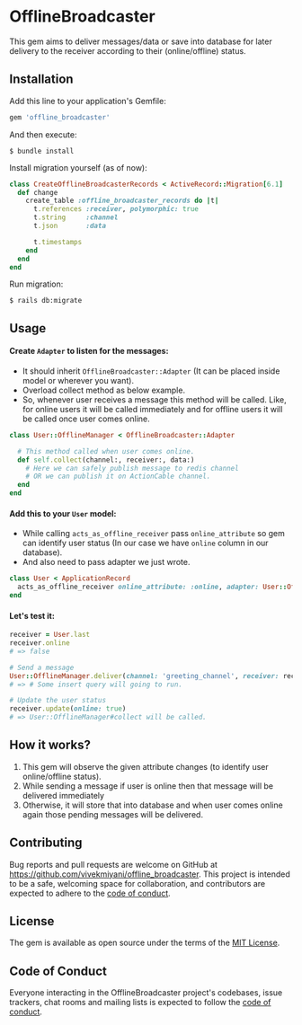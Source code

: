 # OfflineBroadcaster
This gem aims to deliver messages/data or save into database for later delivery to the receiver according to their (online/offline) status.

## Installation

Add this line to your application's Gemfile:

```ruby
gem 'offline_broadcaster'
```

And then execute:

    $ bundle install

Install migration yourself (as of now):

```ruby
class CreateOfflineBroadcasterRecords < ActiveRecord::Migration[6.1]
  def change
    create_table :offline_broadcaster_records do |t|
      t.references :receiver, polymorphic: true
      t.string     :channel
      t.json       :data

      t.timestamps
    end
  end
end

```

Run migration:

    $ rails db:migrate

## Usage

#### Create `Adapter` to listen for the messages:

- It should inherit `OfflineBroadcaster::Adapter` (It can be placed inside model or wherever you want).
- Overload collect method as below example.
- So, whenever user receives a message this method will be called. Like, for online users it will be called immediately and for offline users it will be called once user comes online.

```ruby
class User::OfflineManager < OfflineBroadcaster::Adapter

  # This method called when user comes online.
  def self.collect(channel:, receiver:, data:)
    # Here we can safely publish message to redis channel
    # OR we can publish it on ActionCable channel.
  end
end

```

#### Add this to your `User` model:

- While calling `acts_as_offline_receiver` pass `online_attribute` so gem can identify user status (In our case we have `online` column in our database).
- And also need to pass adapter we just wrote.

```ruby
class User < ApplicationRecord
  acts_as_offline_receiver online_attribute: :online, adapter: User::OfflineManager
end
```

#### Let's test it:

```ruby
receiver = User.last
receiver.online
# => false

# Send a message
User::OfflineManager.deliver(channel: 'greeting_channel', receiver: receiver, data: 'Hello online user!!')
# => # Some insert query will going to run.

# Update the user status
receiver.update(online: true)
# => User::OfflineManager#collect will be called.
```

## How it works?
1. This gem will observe the given attribute changes (to identify user online/offline status).
2. While sending a message if user is online then that message will be delivered immediately
3. Otherwise, it will store that into database and when user comes online again those pending messages will be delivered.

## Contributing

Bug reports and pull requests are welcome on GitHub at https://github.com/vivekmiyani/offline_broadcaster. This project is intended to be a safe, welcoming space for collaboration, and contributors are expected to adhere to the [code of conduct](https://github.com/vivekmiyani/offline_broadcaster/blob/master/CODE_OF_CONDUCT.md).

## License

The gem is available as open source under the terms of the [MIT License](https://opensource.org/licenses/MIT).

## Code of Conduct

Everyone interacting in the OfflineBroadcaster project's codebases, issue trackers, chat rooms and mailing lists is expected to follow the [code of conduct](https://github.com/vivekmiyani/offline_broadcaster/blob/master/CODE_OF_CONDUCT.md).
